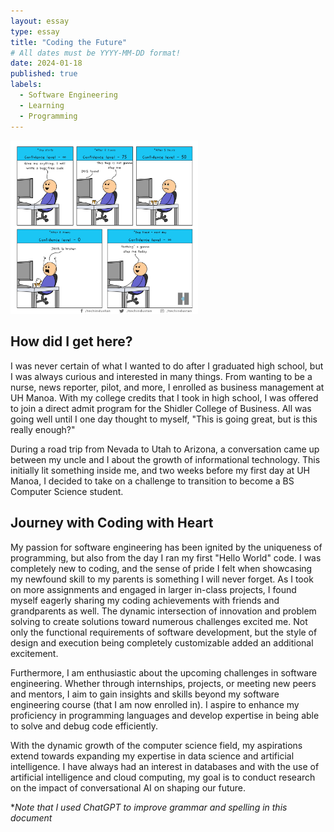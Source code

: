 ```yaml
---
layout: essay
type: essay
title: "Coding the Future"
# All dates must be YYYY-MM-DD format!
date: 2024-01-18
published: true
labels:
  - Software Engineering
  - Learning
  - Programming
---
```


<div class="text-center p-4">
<img width="300px" class="rounded float-start pe-4" src="../img/coding-meme.jpeg" class="img-thumbnail" >
</div>

## How did I get here?

I was never certain of what I wanted to do after I graduated high school, but I was always curious and interested in many things. From wanting to be a nurse, news reporter, pilot, and more, I enrolled as business management at UH Manoa. With my college credits that I took in high school, I was offered to join a direct admit program for the Shidler College of Business. All was going well until I one day thought to myself, "This is going great, but is this really enough?" 

During a road trip from Nevada to Utah to Arizona, a conversation came up between my uncle and I about the growth of informational technology. This initially lit something inside me, and two weeks before my first day at UH Manoa, I decided to take on a challenge to transition to become a BS Computer Science student.

## Journey with Coding with Heart

My passion for software engineering has been ignited by the uniqueness of programming, but also from the day I ran my first "Hello World" code. I was completely new to coding, and the sense of pride I felt when showcasing my newfound skill to my parents is something I will never forget. As I took on more assignments and engaged in larger in-class projects, I found myself eagerly sharing my coding achievements with friends and grandparents as well. The dynamic intersection of innovation and problem solving to create solutions toward numerous challenges excited me. Not only the functional requirements of software development, but the style of design and execution being completely customizable added an additional excitement.

Furthermore, I am enthusiastic about the upcoming challenges in software engineering. Whether through internships, projects, or meeting new peers and mentors, I aim to gain insights and skills beyond my software engineering course (that I am now enrolled in). I aspire to enhance my proficiency in programming languages and develop expertise in being able to solve and debug code efficiently. 

With the dynamic growth of the computer science field, my aspirations extend towards expanding my expertise in data science and artificial intelligence. I have always had an interest in databases and with the use of artificial intelligence and cloud computing, my goal is to conduct research on the impact of conversational AI on shaping our future.

**Note that I used ChatGPT to improve grammar and spelling in this document*
